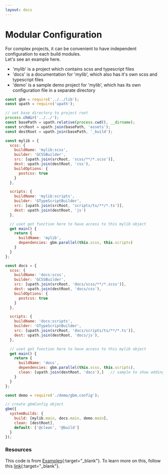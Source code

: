 ```yaml
---
layout: docs
---
```


# Modular Configuration
For complex projects, it can be convenient to have independent configuration to each build modules.<br>
Let's see an example here.
- 'mylib' is a project which contains scss and typescript files
- 'docs' is a documentation for 'mylib', which also has it's own scss and typescript files
- 'demo' is a sample demo project for 'mylib', which has its own configuration file in a separate directory 

```javascript
const gbm = require('../../lib');
const upath = require('upath');

// set base directory to project root
process.chdir('../../');
const basePath = upath.relative(process.cwd(), __dirname);
const srcRoot = upath.join(basePath, 'assets');
const destRoot = upath.join(basePath, '_build');

const mylib = {
  scss: {
    buildName: 'mylib:scss',
    builder: 'GCSSBuilder',
    src: [upath.join(srcRoot, 'scss/**/*.scss')],
    dest: upath.join(destRoot, 'css'),
    buildOptions: {
      postcss: true
    }
  },

  scripts: {
    buildName: 'mylib:scripts',
    builder: 'GTypeScriptBuilder',
    src: [upath.join(srcRoot, 'scripts/ts/**/*.ts')],
    dest: upath.join(destRoot, 'js')
  },

  // uset get function here to have access to this mylib object
  get main() {
    return {
      buildName: 'mylib',
      dependencies: gbm.parallel(this.scss, this.scripts)
    }
  }
};

const docs = {
  scss: {
    buildName: 'docs:scss',
    builder: 'GCSSBuilder',
    src: [upath.join(srcRoot, 'docs/scss/**/*.scss')],
    dest: upath.join(destRoot, 'docs/css'),
    buildOptions: {
      postcss: true
    }
  },

  scripts: {
    buildName: 'docs:scripts',
    builder: 'GTypeScriptBuilder',
    src: [upath.join(srcRoot, 'docs/scripts/ts/**/*.ts')],
    dest: upath.join(destRoot, 'docs/js'),
  },

  // uset get function here to have access to this mylib object
  get main() {
    return {
      buildName: 'docs',
      dependencies: gbm.parallel(this.scss, this.scripts),
      clean: [upath.join(destRoot, 'docs'),]   // sample to show adding clean items
    }
  }
};

const demo = require('./demo/gbm.config');

// create gbmConfig object
gbm({
  systemBuilds: {
    build: [mylib.main, docs.main, demo.main],
    clean: [destRoot],
    default: ['@clean', '@build']
  }
});
```

### Resources
This code is from [Examples][0]{:target="_blank"}. To learn more on this, follow this [link][1]{:target="_blank"}.

[0]: {{site.repo}}/examples
[1]: {{site.repo}}/examples/modular
